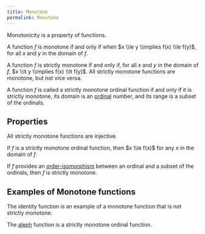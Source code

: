 ```yaml
---
title: Monotone
permalink: Monotone
---
```












  
Monotonicity is a property of functions.

A function $f$ is monotone if and only if when $x \\le y \\implies f(x)
\\le f(y)$, for all $x$ and $y$ in the domain of $f$.

A function $f$ is strictly monotone if and only if, for all $x$ and $y$
in the domain of $f$, $x \\lt y \\implies f(x) \\lt f(y)$. All strictly
monotone functions are monotone, but not vice versa.

A function $f$ is called a strictly monotone ordinal function if and
only if it is strictly monotone, its domain is an
[ordinal](Ordinal "Ordinal")
number, and its range is a subset of the ordinals.

## Properties

All strictly monotone functions are injective.

If $f$ is a strictly monotone ordinal function, then $x \\le f(x)$ for
any $x$ in the domain of $f$.

If $f$ provides an
[order-isomorphism](Order-isomorphism "Order-isomorphism")
between an ordinal and a subset of the ordinals, then $f$ is strictly
monotone.

## Examples of Monotone functions

The identity function is an example of a monotone function that is not
strictly monotone.

The [aleph](Aleph "Aleph")
function is a strictly monotone ordinal function.


